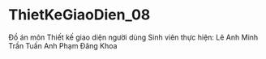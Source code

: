 # ThietKeGiaoDien_08
Đồ án môn Thiết kế giao diện người dùng
Sinh viên thực hiện:
Lê Anh Minh
Trần Tuấn Anh
Phạm Đăng Khoa
